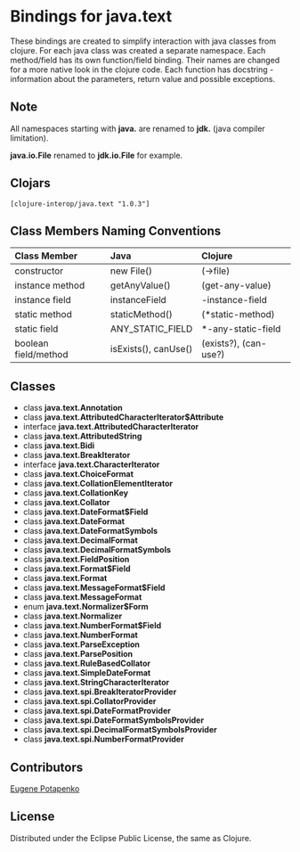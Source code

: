 # Bindings for java.text

These bindings are created to simplify interaction with java classes from clojure.
For each java class was created a separate namespace.
Each method/field has its own function/field binding.
Their names are changed for a more native look in the clojure code. Each function has docstring - information about the parameters, return value and possible exceptions.

## Note

All namespaces starting with **java.** are renamed to **jdk.** (java compiler limitation). 

**java.io.File** renamed to **jdk.io.File** for example. 




## Clojars

```
[clojure-interop/java.text "1.0.3"]
```

## Class Members Naming Conventions

| Class Member | Java | Clojure |
|:--|:--|:--|
| constructor | new File() | (->file) |
| instance method | getAnyValue() | (get-any-value) |
| instance field | instanceField | -instance-field |
| static method | staticMethod() | (*static-method) |
| static field | ANY_STATIC_FIELD | *-any-static-field |
| boolean field/method | isExists(), canUse() | (exists?), (can-use?) |

## Classes

- class **java.text.Annotation**
- class **java.text.AttributedCharacterIterator$Attribute**
- interface **java.text.AttributedCharacterIterator**
- class **java.text.AttributedString**
- class **java.text.Bidi**
- class **java.text.BreakIterator**
- interface **java.text.CharacterIterator**
- class **java.text.ChoiceFormat**
- class **java.text.CollationElementIterator**
- class **java.text.CollationKey**
- class **java.text.Collator**
- class **java.text.DateFormat$Field**
- class **java.text.DateFormat**
- class **java.text.DateFormatSymbols**
- class **java.text.DecimalFormat**
- class **java.text.DecimalFormatSymbols**
- class **java.text.FieldPosition**
- class **java.text.Format$Field**
- class **java.text.Format**
- class **java.text.MessageFormat$Field**
- class **java.text.MessageFormat**
- enum **java.text.Normalizer$Form**
- class **java.text.Normalizer**
- class **java.text.NumberFormat$Field**
- class **java.text.NumberFormat**
- class **java.text.ParseException**
- class **java.text.ParsePosition**
- class **java.text.RuleBasedCollator**
- class **java.text.SimpleDateFormat**
- class **java.text.StringCharacterIterator**
- class **java.text.spi.BreakIteratorProvider**
- class **java.text.spi.CollatorProvider**
- class **java.text.spi.DateFormatProvider**
- class **java.text.spi.DateFormatSymbolsProvider**
- class **java.text.spi.DecimalFormatSymbolsProvider**
- class **java.text.spi.NumberFormatProvider**

## Contributors

[Eugene Potapenko](https://github.com/potapenko/)

## License

Distributed under the Eclipse Public License, the same as Clojure.
